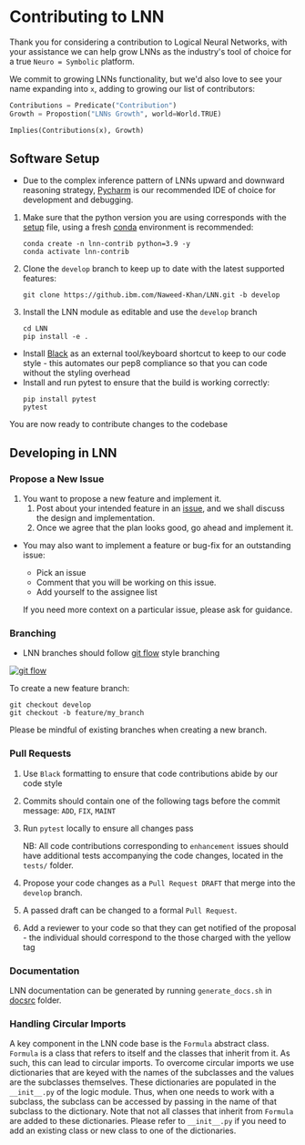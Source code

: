 
# Contributing to LNN
Thank you for considering a contribution to Logical Neural Networks, with your assistance we can help grow LNNs as the industry's tool of choice for a true `Neuro = Symbolic` platform.

We commit to growing LNNs functionality, but we'd also love to see your name expanding into `x`, adding to growing our list of contributors:
```python
Contributions = Predicate("Contribution")
Growth = Propostion("LNNs Growth", world=World.TRUE)

Implies(Contributions(x), Growth)
```

## Software Setup

* Due to the complex inference pattern of LNNs upward and downward reasoning strategy, [Pycharm](https://www.jetbrains.com/pycharm/download/) is our recommended IDE of choice for development and debugging.
1. Make sure that the python version you are using corresponds with the [setup](https://github.com/IBM/LNN/blob/master/setup.py) file, using a fresh [conda]() environment is recommended:
    ```commandline
    conda create -n lnn-contrib python=3.9 -y
    conda activate lnn-contrib
    ```
2. Clone the `develop` branch to keep up to date with the latest supported features:
    ```commandline
    git clone https://github.ibm.com/Naweed-Khan/LNN.git -b develop
    ```
3. Install the LNN module as editable and use the `develop` branch
    ```commandline
    cd LNN
    pip install -e .
    ```
* Install [Black](https://black.readthedocs.io/en/stable/integrations/editors.html) as an external tool/keyboard shortcut to keep to our code style - this automates our pep8 compliance so that you can code without the styling overhead
* Install and run pytest to ensure that the build is working correctly:
    ```commandline
    pip install pytest
    pytest
    ```

You are now ready to contribute changes to the codebase

##  Developing in LNN

### Propose a New Issue

1. You want to propose a new feature and implement it.
   1. Post about your intended feature in an [issue](https://github.com/IBM/LNN/issues/new), and we shall discuss the design and implementation.
   2. Once we agree that the plan looks good, go ahead and implement it.

* You may also want to implement a feature or bug-fix for an outstanding issue:
  * Pick an issue
  * Comment that you will be working on this issue.
  * Add yourself to the assignee list

  If you need more context on a particular issue, please ask for guidance.

### Branching

* LNN branches should follow [git flow][git flow] style branching

[<img src="https://wac-cdn.atlassian.com/dam/jcr:34c86360-8dea-4be4-92f7-6597d4d5bfae/02%20Feature%20branches.svg?cdnVersion=296" alt="git flow"/>][git flow]

To create a new feature branch:
   ```commandline
   git checkout develop
   git checkout -b feature/my_branch
   ```

Please be mindful of existing branches when creating a new branch.

### Pull Requests

1. Use `Black` formatting to ensure that code contributions abide by our code style
2. Commits should contain one of the following tags before the commit message: `ADD`, `FIX`, `MAINT`
3. Run `pytest` locally to ensure all changes pass

   NB: All code contributions corresponding to `enhancement` issues should have additional tests accompanying the code changes, located in the `tests/` folder.
4. Propose your code changes as a `Pull Request DRAFT` that merge into the `develop` branch.
5. A passed draft can be changed to a formal `Pull Request`.
6. Add a reviewer to your code so that they can get notified of the proposal - the individual should correspond to the those charged with the yellow tag

### Documentation

LNN documentation can be generated by running `generate_docs.sh` in [docsrc][docsrc] folder.

[docsrc]: https://github.com/IBM/LNN/tree/develop/docsrc
[git flow]: https://www.atlassian.com/git/tutorials/comparing-workflows/gitflow-workflow

### Handling Circular Imports

A key component in the LNN code base is the `Formula` abstract class. `Formula` is a
class that refers to itself and the classes that inherit from it. As such, this can lead
to circular imports. To overcome circular imports we use dictionaries that are keyed
with the names of the subclasses and the values are the subclasses themselves. These
dictionaries are populated in the `__init__.py` of the logic module. Thus, when one
needs to work with a subclass, the subclass can be accessed by passing in the name of
that subclass to the dictionary. Note that not all classes that inherit from `Formula`
are added to these dictionaries. Please refer to `__init__.py` if you need to add an
existing class or new class to one of the dictionaries.
